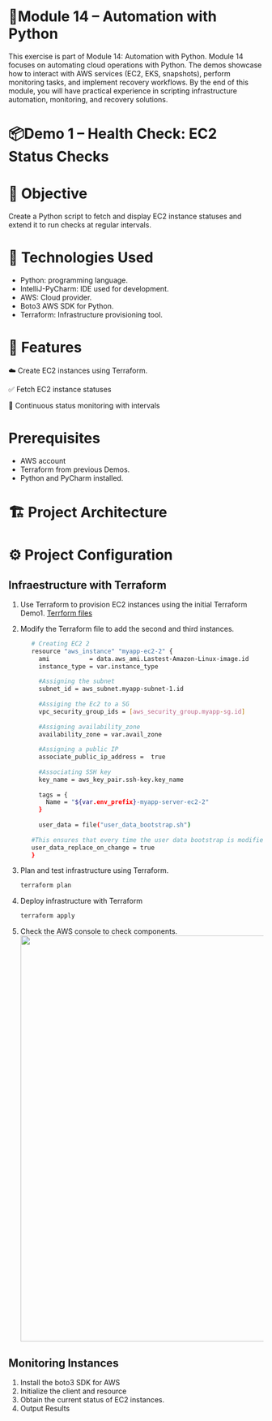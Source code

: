 # 🐍Module 14 – Automation with Python
This exercise is part of Module 14: Automation with Python. Module 14 focuses on automating cloud operations with Python. The demos showcase how to interact with AWS services (EC2, EKS, snapshots), perform monitoring tasks, and implement recovery workflows. By the end of this module, you will have practical experience in scripting infrastructure automation, monitoring, and recovery solutions.

# 📦Demo 1 – Health Check: EC2 Status Checks
# 📌 Objective
Create a Python script to fetch and display EC2 instance statuses and extend it to run checks at regular intervals.

# 🚀 Technologies Used
* Python: programming language.
* IntelliJ-PyCharm: IDE used for development.
* AWS: Cloud provider.
* Boto3 AWS SDK for Python.
* Terraform: Infrastructure provisioning tool.
  
# 🎯 Features
☁️ Create EC2 instances using Terraform.

✅ Fetch EC2 instance statuses

🔄 Continuous status monitoring with intervals

# Prerequisites
* AWS account
* Terraform from previous Demos.
* Python and PyCharm installed.
  
# 🏗 Project Architecture

# ⚙️ Project Configuration
## Infraestructure with Terraform
1. Use Terraform to provision EC2 instances using the initial Terraform Demo1.
   [Terrform files](https://gitlab.com/devopsbootcamp4095512/devopsbootcamp_12_terraform_aws/-/tree/demo/python-and-terraform?ref_type=heads)
   
2. Modify the Terraform file to add the second and third instances.
   ```bash
      # Creating EC2 2
      resource "aws_instance" "myapp-ec2-2" {
        ami           = data.aws_ami.Lastest-Amazon-Linux-image.id
        instance_type = var.instance_type
      
        #Assigning the subnet
        subnet_id = aws_subnet.myapp-subnet-1.id
      
        #Assiging the Ec2 to a SG
        vpc_security_group_ids = [aws_security_group.myapp-sg.id]
      
        #Assigning availability_zone
        availability_zone = var.avail_zone
      
        #Assigning a public IP
        associate_public_ip_address =  true
      
        #Associating SSH key
        key_name = aws_key_pair.ssh-key.key_name
      
        tags = {
          Name = "${var.env_prefix}-myapp-server-ec2-2"
        }
      
        user_data = file("user_data_bootstrap.sh")
      
      #This ensures that every time the user data bootstrap is modified, the EC2 is destroyed and recreated
      user_data_replace_on_change = true
      }
   ```
   
3. Plan and test infrastructure using Terraform.
   ```bash
   terraform plan
   ```
4. Deploy infrastructure with Terraform
   ```bash
   terraform apply
   ```
5. Check the AWS console to check components.
   <img src="" width=800 />
   
## Monitoring Instances
1. Install the boto3 SDK for AWS
2. Initialize the client and resource
3. Obtain the current status of EC2 instances.
4. Output Results
